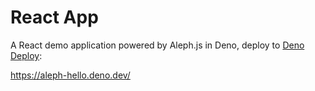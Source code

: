 # React App

A React demo application powered by Aleph.js in Deno, deploy to [Deno Deploy](https://deno.com/deploy):

https://aleph-hello.deno.dev/
